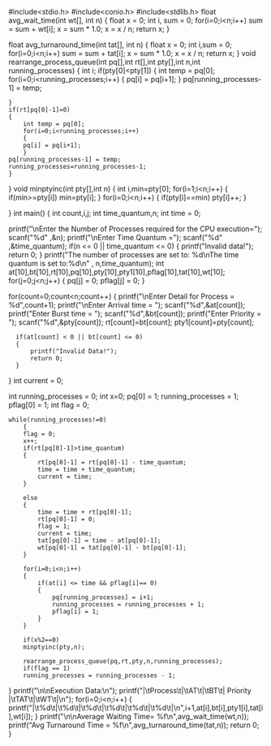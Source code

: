 #include<stdio.h>
#include<conio.h>
#include<stdlib.h>
float avg_wait_time(int wt[], int n)
{
    float x = 0;
    int i,
    sum = 0;
    for(i=0;i<n;i++)
       sum = sum + wt[i];
x = sum * 1.0;
    x = x / n;
    return x;
}

float avg_turnaround_time(int tat[], int n)
{
    float x = 0;
    int i,sum = 0;
    for(i=0;i<n;i++)
        sum = sum + tat[i];
    x = sum * 1.0;
    x = x / n;
    return x;
}
void rearrange_process_queue(int pq[],int rt[],int pty[],int n,int running_processes)
{
    int i;
    if(pty[0]<pty[1])
    {
	int temp = pq[0];
    for(i=0;i<running_processes;i++)
    {
        pq[i] = pq[i+1];
    }
    pq[running_processes-1] = temp;
    
    }
    if(rt[pq[0]-1]=0)
    {   
    	int temp = pq[0];
        for(i=0;i<running_processes;i++)
        {
        pq[i] = pq[i+1];
        }
    pq[running_processes-1] = temp;
	running_processes=running_processes-1;
	}
    
}
void minptyinc(int pty[],int n)
{
	int i,min=pty[0];
	for(i=1;i<n;i++)
	{
		if(min>=pty[i])
		min=pty[i];
	}
	for(i=0;i<n;i++)
	{
		if(pty[i]==min)
		pty[i]++;
	}
	
}
int main()
{
  int count,i,j;
  int time_quantum,n;
  int time = 0;
  
printf("\nEnter the Number of Processes required for the CPU execution=");
scanf("%d" ,&n);
printf("\nEnter Time Quantum =");
scanf("%d" ,&time_quantum);
  if(n <= 0 || time_quantum <= 0)
  {
      printf("Invalid data!");
      return 0;
  }
printf("The number of processes are set to: %d\nThe time quantum is set to:%d\n" , n,time_quantum);
int at[10],bt[10],rt[10],pq[10],pty[10],pty1[10],pflag[10],tat[10],wt[10];
  for(j=0;j<n;j++)
    {
        pq[j] = 0;
        pflag[j] = 0;
    }
    
  for(count=0;count<n;count++)
  {
      printf("\nEnter Detail for Process = %d",count+1);
	  printf("\nEnter Arrival time = ");
	  scanf("%d",&at[count]);
	  printf("Enter Burst time = ");
	  scanf("%d",&bt[count]);
      printf("Enter Priority = ");
	  scanf("%d",&pty[count]);
	  rt[count]=bt[count];
	  pty1[count]=pty[count];

      if(at[count] < 0 || bt[count] <= 0)
      {
          printf("Invalid Data!");
          return 0;
      }
 }
  int current = 0;

  int running_processes = 0;
  int x=0;
    pq[0] = 1;
    running_processes = 1;
    pflag[0] = 1;
    int flag = 0;

    while(running_processes!=0)
        {
        flag = 0; 
        x++;
        if(rt[pq[0]-1]>time_quantum)
        {   
            rt[pq[0]-1] = rt[pq[0]-1] - time_quantum;
            time = time + time_quantum;
            current = time;
        }

        else
        {   
            time = time + rt[pq[0]-1];
            rt[pq[0]-1] = 0;
            flag = 1;
            current = time;
            tat[pq[0]-1] = time - at[pq[0]-1];
            wt[pq[0]-1] = tat[pq[0]-1] - bt[pq[0]-1];
        }
        
        for(i=0;i<n;i++)
        {
            if(at[i] <= time && pflag[i]== 0)
            {
                pq[running_processes] = i+1;
                running_processes = running_processes + 1;
                pflag[i] = 1;
            }
        }
        
		if(x%2==0)
		minptyinc(pty,n);

        rearrange_process_queue(pq,rt,pty,n,running_processes);
        if(flag == 1)
        running_processes = running_processes - 1;
}
printf("\n\nExecution Data:\n");
   printf("|\tProcess\t|\tAT\t|\tBT\t|   Priority   |\tTAT\t|\tWT\t|\n");
   for(i=0;i<n;i++)
   {
       printf("|\t%d\t|\t%d\t|\t%d\t|\t%d\t|\t%d\t|\t%d\t|\n",i+1,at[i],bt[i],pty1[i],tat[i],wt[i]);
   }
printf("\n\nAverage Waiting Time= %f\n",avg_wait_time(wt,n));
  printf("Avg Turnaround Time = %f\n",avg_turnaround_time(tat,n));
return 0;
}
